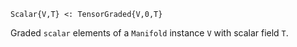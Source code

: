 ```
Scalar{V,T} <: TensorGraded{V,0,T}
```

Graded `scalar` elements of a `Manifold` instance `V` with scalar field `T`.
